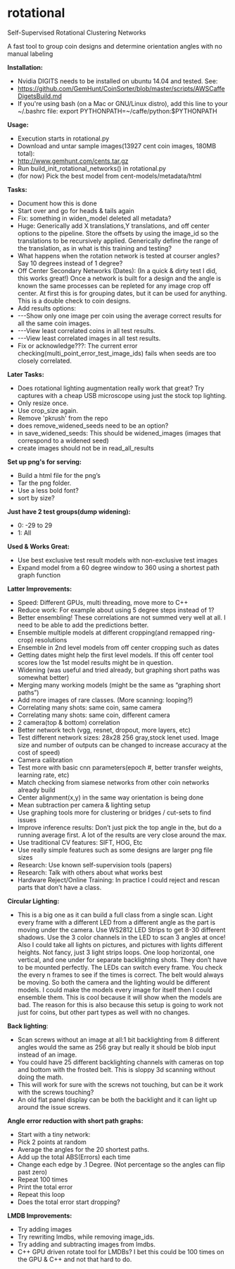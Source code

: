 # rotational
Self-Supervised Rotational Clustering Networks

A fast tool to group coin designs and determine orientation angles with no manual labeling

**Installation:**
* Nvidia DIGITS needs to be installed on ubuntu 14.04 and tested. See:
* https://github.com/GemHunt/CoinSorter/blob/master/scripts/AWSCaffeDigetsBuild.md
* If you're using bash (on a Mac or GNU/Linux distro), add this line to your ~/.bashrc file: 
    export PYTHONPATH=~/caffe/python:$PYTHONPATH

**Usage:**
* Execution starts in rotational.py
* Download and untar sample images(13927 cent coin images, 180MB total):
* http://www.gemhunt.com/cents.tar.gz
* Run build_init_rotational_networks() in rotational.py
* (for now) Pick the best model from cent-models/metadata/html

**Tasks:**
* Document how this is done
* Start over and go for heads & tails again
* Fix: something in widen_model deleted all metadata?
* Huge: Generically add X translations,Y translations, and off center options to the pipeline. Store the offsets by using the image_id so the translations to be recursively applied. Generically define the range of the translation, as in what is this training and testing?
* What happens when the rotation network is tested at courser angles? Say 10 degrees instead of 1 degree?
* Off Center Secondary Networks (Dates): (In a quick & dirty test I did, this works great!) Once a network is built for a design and the angle is known the same processes can be repleted for any image crop off center. At first this is for grouping dates, but it can be used for anything. This is a double check to coin designs.
* Add results options:
* ---Show only one image per coin using the average correct results for all the same coin images.
* ---View least correlated coins in all test results.
* ---View least correlated images in all test results.
* Fix or acknowledge???: The current error checking(multi_point_error_test_image_ids) fails when seeds are too closely correlated.


**Later Tasks:**
* Does rotational lighting augmentation really work that great? Try captures with a cheap USB microscope using just the stock top lighting.
* Only resize once.
* Use crop_size again.
* Remove 'pkrush' from the repo
* does remove_widened_seeds need to be an option?
* in save_widened_seeds: This should be widened_images
    (images that correspond to a widened seed)
* create images should not be in read_all_results

**Set up png's for serving:**
* Build a html file for the png’s
* Tar the png folder.
* Use a less bold font?
* sort by size?

**Just have 2 test groups(dump widening):**
* 0:  -29 to 29
* 1: All


**Used & Works Great:**
* Use best exclusive test result models with non-exclusive test images
* Expand model from a 60 degree window to 360 using a shortest path graph function

**Latter Improvements:**
* Speed: Different GPUs, multi threading, move more to C++
* Reduce work: For example about using 5 degree steps instead of 1?
* Better ensembling! These correlations are not summed very well at all. I need to be able to add the predictions better.
* Ensemble multiple models at different cropping(and remapped ring-crop) resolutions
* Ensemble in 2nd level models from off center cropping such as dates
* Getting dates might help the first level models. If this off center tool scores low the 1st model results might be in question.
* Widening (was useful and tried already, but graphing short paths was somewhat better)
* Merging many working models (might be the same as “graphing short paths”)
* Add more images of rare classes. (More scanning: looping?)
* Correlating many shots: same coin, same camera
* Correlating many shots: same coin, different camera
* 2 camera(top & bottom) correlation
* Better network tech (vgg, resnet, dropout, more layers, etc)
* Test different network sizes: 28x28 256 gray,stock lenet used. Image size and number of outputs can be changed to increase accuracy at the cost of speed)
* Camera calibration
* Test more with basic cnn parameters(epoch #, better transfer weights, learning rate, etc)
* Match checking from siamese networks from other coin networks already build
* Center alignment(x,y) in the same way orientation is being done
* Mean subtraction per camera & lighting setup
* Use graphing tools more for clustering or bridges / cut-sets to find issues
* Improve inference results: Don’t just pick the top angle in the, but do a running average first. A lot of the results are very close around the max.
* Use traditional CV features: SIFT, HOG, Etc
* Use really simple features such as some designs are larger png file sizes
* Research: Use known self-supervision tools (papers)
* Research: Talk with others about what works best
* Hardware Reject/Online Training: In practice I could reject and rescan parts that don’t have a class.

**Circular Lighting:**
* This is a big one as it can build a full class from a single scan. Light every frame with a different LED from a different angle as the part is moving under the camera. Use WS2812 LED Strips to get 8-30 different shadows. Use the 3 color channels in the LED to scan 3 angles at once! Also I could take all lights on pictures, and pictures with lights different heights. Not fancy, just 3 light strips loops. One loop horizontal, one vertical, and one under for separate backlighting shots. They don’t have to be mounted perfectly. The LEDs can switch every frame. You check the every n frames to see if the times is correct. The belt would always be moving. So both the camera and the lighting would be different models. I could make the models every image for itself then I could ensemble them. This is cool because it will show when the models are bad. The reason for this is also because this setup is going to work not just for coins, but other part types as well with no changes.

**Back lighting**:
* Scan screws without an image at all:1 bit backlighting from 8 different angles would the same as 256 gray but really it should be blob input instead of an image.
* You could have 25 different backlighting channels with cameras on top and bottom with the frosted belt. This is sloppy 3d scanning without doing the math.
* This will work for sure with the screws not touching, but can be it work with the screws touching?
* An old flat panel display can be both the backlight and it can light up around the issue screws.

**Angle error reduction with short path graphs:**
* Start with a tiny network:
* Pick 2 points at random
* Average the angles for the 20 shortest paths.
* Add up the total ABS(Errors) each time
* Change each edge by .1 Degree. (Not percentage so the angles can flip past zero)
* Repeat 100 times
* Print the total error
* Repeat this loop
* Does the total error start dropping?

**LMDB Improvements:**
* Try adding images
* Try rewriting lmdbs, while removing image_ids.
* Try adding and subtracting images from lmdbs.
* C++ GPU driven rotate tool for LMDBs? I bet this could be 100 times on the GPU & C++ and not that hard to do.
